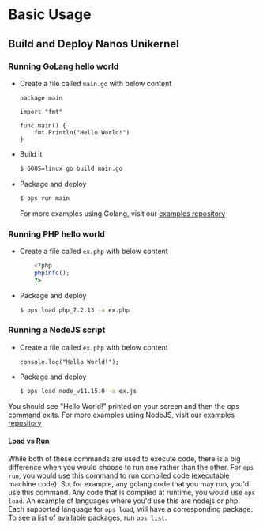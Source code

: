Basic Usage
================

## Build and Deploy Nanos Unikernel

### **Running GoLang hello world**
* Create a file called `main.go` with below content

	```golang
	package main

	import "fmt"

	func main() {
		fmt.Println("Hello World!")
	}
	```

* Build it

	```sh
	$ GOOS=linux go build main.go
	```

* Package and deploy

	```sh
	$ ops run main
	```
	For more examples using Golang, visit our [examples
	repository](https://github.com/nanovms/ops-examples/tree/master/golang)

### **Running PHP hello world**
* Create a file called `ex.php` with below content

	```php
		<?php
		phpinfo();
		?>
	```
* Package and deploy

	```sh
	$ ops load php_7.2.13 -a ex.php
	```

### **Running a NodeJS script**

* Create a file called `ex.php` with below content
	```node
	console.log("Hello World!");
	```
* Package and deploy

	```sh
	$ ops load node_v11.15.0 -a ex.js
	```
You should see "Hello World!" printed on your screen and then the ops command
exits. For more examples using NodeJS, visit our [examples
repository](https://github.com/nanovms/ops-examples/tree/master/nodejs)

#### Load vs Run
While both of these commands are used to execute code, there is a big
difference when you would choose to run one rather than the other. For `ops
run`, you would use this command to run compiled code (executable machine
code). So, for example, any golang code that you may run, you'd use this
command. Any code that is compiled at runtime, you would use `ops load`. An
example of languages where you'd use this are nodejs or php. Each supported
language for `ops load`, will have a corresponding package. To see a list of
available packages, run `ops list`.